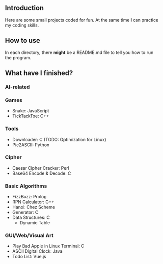 ## Introduction

Here are some small projects coded for fun. At the same time I can practice my coding skills.

## How to use

In each directory, there **might** be a README.md file to tell you how to run the program.

## What have I finished?

### AI-related

### Games

- Snake: JavaScript
- TickTackToe: C++

### Tools

- Downloader: C (TODO: Optimization for Linux)
- Pic2ASCII: Python

### Cipher

- Caesar Cipher Cracker: Perl
- Base64 Encode & Decode: C

### Basic Algorithms

- FizzBuzz: Prolog
- RPN Calculator: C++
- Hanoi: Chez Scheme
- Generator: C
- Data Structures: C
    - Dynamic Table

### GUI/Web/Visual Art

- Play Bad Apple in Linux Terminal: C
- ASCII Digital Clock: Java
- Todo List: Vue.js

